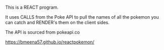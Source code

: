This is a REACT program.

It uses CALLS from the Poke API to pull the names of all the pokemon you can catch and RENDER's them on the client sides.

The API is sourced from pokeapi.co

https://bmeena57.github.io/reactpokemon/
